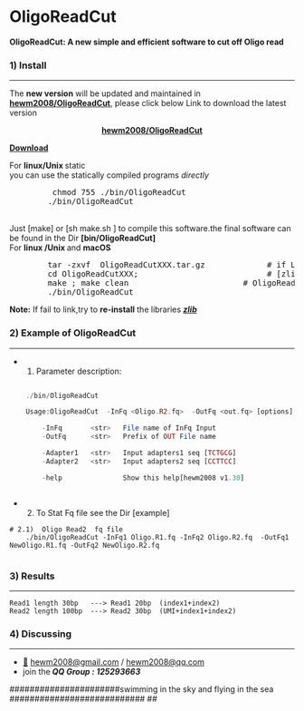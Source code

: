 # OligoReadCut
<b>OligoReadCut: A new simple and efficient software to cut off Oligo read</b>

###  1) Install
------------
The <b>new version</b> will be updated and maintained in <b>[hewm2008/OligoReadCut](https://github.com/hewm2008/OligoReadCut)</b>, please click below Link to download the latest version
</br><p align="center"><b>[hewm2008/OligoReadCut](https://github.com/hewm2008/OligoReadCut)</b></p>
<b> [Download](https://github.com/hewm2008/OligoReadCut/archive/v1.30.tar.gz) </b>

For <b>linux/Unix </b> static
</br>you can use the statically compiled programs <i>directly</i>
<pre>
         chmod 755 ./bin/OligoReadCut
        ./bin/OligoReadCut </pre>

  </br> Just [make]  or [sh  make.sh ]  to compile this software.the final software can be found in the Dir <b>[bin/OligoReadCut]</b>
  </br> For <b>linux /Unix </b> and <b>macOS</b>
  <pre>
        tar -zxvf  OligoReadCutXXX.tar.gz             # if Link do not work ,Try <b>re-install</b> [zlib]library
        cd OligoReadCutXXX;                           # [zlib] and copy them to the library Dir
        make ; make clean                        # OligoReadCut-xx/src/include/zlib
        ./bin/OligoReadCut  </pre>
  
**Note:** If fail to link,try to <b>re-install</b> the libraries [**_zlib_**](https://zlib.net/)

###  2) Example of OligoReadCut
------------
* 1) Parameter description:
```php

	./bin/OligoReadCut

	Usage:OligoReadCut  -InFq <Oligo.R2.fq>  -OutFq <out.fq> [options]

		-InFq       <str>   File name of InFq Input
		-OutFq      <str>   Prefix of OUT File name

		-Adapter1   <str>   Input adapters1 seq [TCTGCG]
		-Adapter2   <str>   Input adapters2 seq [CCTTCC]

		-help               Show this help[hewm2008 v1.30]



```

* 2) To Stat Fq file see the Dir [example]

```
# 2.1)  Oligo Read2  fq file
	./bin/OligoReadCut -InFq1 Oligo.R1.fq -InFq2 Oligo.R2.fq  -OutFq1 NewOligo.R1.fq -OutFq2 NewOligo.R2.fq
 
```


###  3) Results
------------
	Read1 length 30bp   ---> Read1 20bp  (index1+index2)
	Read2 length 100bp  ---> Read2 30bp  (UMI+index1+index2)

###  4) Discussing
------------
- [:email:](https://github.com/hewm2008/OligoReadCut) hewm2008@gmail.com / hewm2008@qq.com
- join the<b><i> QQ Group : 125293663</b></i>


######################swimming in the sky and flying in the sea ########################### ##
